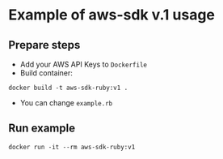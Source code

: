 # Example of aws-sdk v.1 usage
## Prepare steps

- Add your AWS API Keys to `Dockerfile`
- Build container:

```
docker build -t aws-sdk-ruby:v1 .
```

- You can change `example.rb` 

## Run example

```
docker run -it --rm aws-sdk-ruby:v1
```
